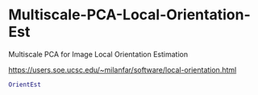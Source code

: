 # Multiscale-PCA-Local-Orientation-Est
Multiscale PCA for Image Local Orientation Estimation

https://users.soe.ucsc.edu/~milanfar/software/local-orientation.html

```matlab
OrientEst
```
